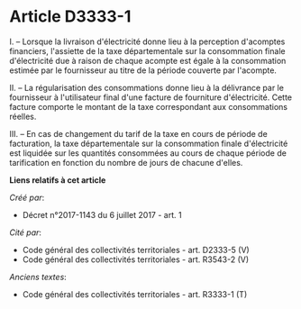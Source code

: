 # Article D3333-1

I. – Lorsque la livraison d'électricité donne lieu à la perception d'acomptes financiers, l'assiette de la taxe
départementale sur la consommation finale d'électricité due à raison de chaque acompte est égale à la consommation estimée
par le fournisseur au titre de la période couverte par l'acompte.

II. – La régularisation des consommations donne lieu à la délivrance par le fournisseur à l'utilisateur final d'une facture
de fourniture d'électricité. Cette facture comporte le montant de la taxe correspondant aux consommations réelles.

III. – En cas de changement du tarif de la taxe en cours de période de facturation, la taxe départementale sur la
consommation finale d'électricité est liquidée sur les quantités consommées au cours de chaque période de tarification en
fonction du nombre de jours de chacune d'elles.

**Liens relatifs à cet article**

_Créé par_:

  - Décret n°2017-1143 du 6 juillet 2017 - art. 1

_Cité par_:

  - Code général des collectivités territoriales - art. D2333-5 (V)
  - Code général des collectivités territoriales - art. R3543-2 (V)

_Anciens textes_:

  - Code général des collectivités territoriales - art. R3333-1 (T)
